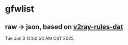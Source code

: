 # gfwlist
## raw -> json, based on [v2ray-rules-dat](https://github.com/Loyalsoldier/v2ray-rules-dat)
Tue Jun  3 12:00:54 AM CST 2025

